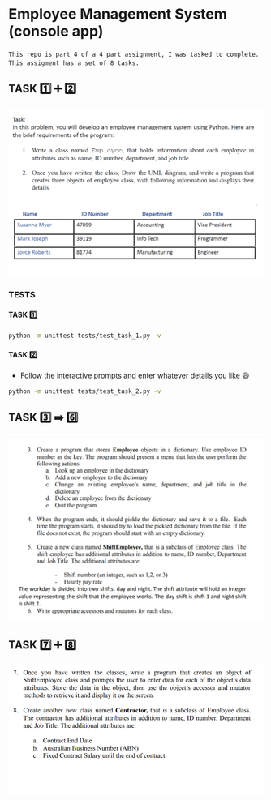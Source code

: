 # Employee Management System (console app)

`This repo is part 4 of a 4 part assignment, I was tasked to complete. This assigment has a set of 8 tasks.`

## TASK 1️⃣ ➕ :two: 

![task 1 and 2 (instructions)](/screenshots/ems-assignment-task1and2-instructions.png)
![task 1 and 2 (sample employee objects)](/screenshots/ems-assignment-task1and2-sample-employees.png)

### TESTS

#### TASK :one:

```bash
python -m unittest tests/test_task_1.py -v
```

#### TASK :two:

* Follow the interactive prompts and enter whatever details you like :smile: 

```bash
python -m unittest tests/test_task_2.py -v
```

## TASK :three: :arrow_right: :six: 

![task 3 and 6](/screenshots/ems-assignment-task3to6.png)

## TASK :seven: ➕ :eight: 

![task 7 and 8](/screenshots/ems-assignment-task7to8.png)
